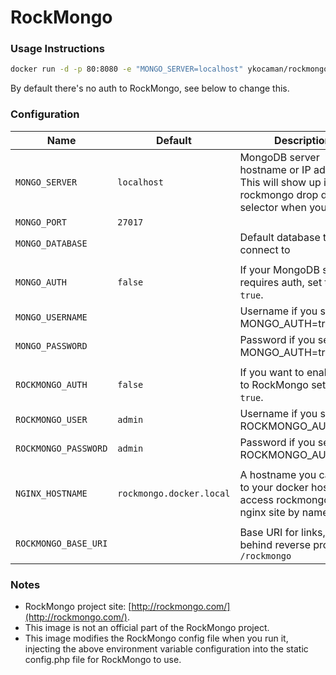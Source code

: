 RockMongo
=======================

### Usage Instructions

``` bash
docker run -d -p 80:8080 -e "MONGO_SERVER=localhost" ykocaman/rockmongo  
```
By default there's no auth to RockMongo, see below to change this.

### Configuration

Name                              | Default         | Description
----------------------------------|-----------------|------------
`MONGO_SERVER`                    |`localhost`      | MongoDB server hostname or IP address. This will show up in rockmongo drop down selector when you login.
`MONGO_PORT`                      |`27017`          |
`MONGO_DATABASE`                  |                 | Default database to connect to
 | | 
`MONGO_AUTH`                      |`false`          | If your MongoDB server requires auth, set this to `true`.
`MONGO_USERNAME`                  |                 | Username if you set MONGO_AUTH=true
`MONGO_PASSWORD`                  |                 | Password if you set MONGO_AUTH=true
 | | 
`ROCKMONGO_AUTH`                  |`false`          | If you want to enable login to RockMongo set this to `true`.
`ROCKMONGO_USER`                  |`admin`          | Username if you set ROCKMONGO_AUTH=true
`ROCKMONGO_PASSWORD`              |`admin`          | Password if you set ROCKMONGO_AUTH=true
 | | 
`NGINX_HOSTNAME`                  |`rockmongo.docker.local` | A hostname you can bind to your docker host's IP to access rockmongo's nginx site by name.
 | | 
`ROCKMONGO_BASE_URI`                  |				| Base URI for links, running behind reverse proxy. eg: `/rockmongo`

### Notes

- RockMongo project site: [http://rockmongo.com/](http://rockmongo.com/).
- This image is not an official part of the RockMongo project.
- This image modifies the RockMongo config file when you run it, injecting the above environment variable configuration into the static config.php file for RockMongo to use.
